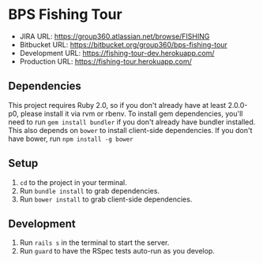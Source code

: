 # BPS Fishing Tour

* JIRA URL: https://group360.atlassian.net/browse/FISHING
* Bitbucket URL: https://bitbucket.org/group360/bps-fishing-tour
* Development URL: https://fishing-tour-dev.herokuapp.com/
* Production URL: https://fishing-tour.herokuapp.com/

## Dependencies

This project requires Ruby 2.0, so if you don't already have at least
2.0.0-p0, please install it via rvm or rbenv.  To install gem
dependencies, you'll need to run `gem install bundler` if you don't
already have bundler installed.  This also depends on `bower` to install
client-side dependencies.  If you don't have bower, run
`npm install -g bower`

## Setup

1. `cd` to the project in your terminal.
1. Run `bundle install` to grab dependencies.
1. Run `bower install` to grab client-side dependencies.

## Development

1. Run `rails s` in the terminal to start the server.
1. Run `guard` to have the RSpec tests auto-run as you develop.
